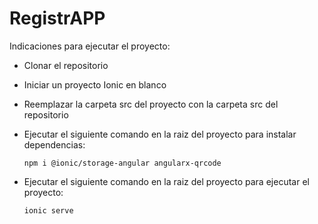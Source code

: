 # RegistrAPP
Indicaciones para ejecutar el proyecto:
- Clonar el repositorio
- Iniciar un proyecto Ionic en blanco
- Reemplazar la carpeta src del proyecto con la carpeta src del repositorio
- Ejecutar el siguiente comando en la raiz del proyecto para instalar dependencias:

  `npm i @ionic/storage-angular angularx-qrcode`
- Ejecutar el siguiente comando en la raiz del proyecto para ejecutar el proyecto:

  `ionic serve`



